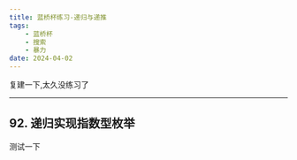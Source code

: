 ```yaml
---
title: 蓝桥杯练习-递归与递推
tags:
    - 蓝桥杯
    - 搜索
    - 暴力
date: 2024-04-02
---
```


复建一下,太久没练习了

---


## 92. 递归实现指数型枚举
 
测试一下


<!-- <<< @/../template/Alg/binary_search.py -->

